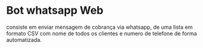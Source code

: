 # Bot whatsapp Web

consiste em enviar mensagem de cobrança via whatsapp, de uma lista em formato CSV com nome de todos os clientes e numero de telefone de forma automatizada.